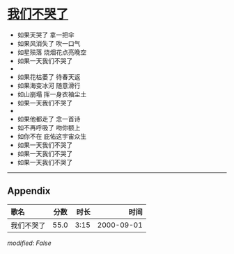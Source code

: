 # [我们不哭了](https://music.163.com/song?id=25870059)

* 如果天哭了    拿一把伞
* 如果风消失了  吹一口气
* 如星殒落  烧烟花点亮晚空
* 如果一天我们不哭了
* 
* 如果花枯萎了  待春天返
* 如果海变冰河  随意滑行
* 如山崩塌  挥一身衣袖尘土
* 如果一天我们不哭了
* 
* 如果他都走了  念一首诗
* 如不再呼吸了  吻你额上
* 如你不在  庇佑这宇宙众生
* 如果一天我们不哭了
* 如果一天我们不哭了
* 如果一天我们不哭了


---

## Appendix

|歌名|分数|时长|时间|
|:---|:---:|---:|---:|
|我们不哭了|55.0|3:15|2000-09-01

*modified: False*